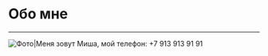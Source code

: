 # Обо мне

---------------------------------------------------------------------------------------------------------------------------------------------------------------
![Фото](https://encrypted-tbn0.gstatic.com/images?q=tbn:ANd9GcQwBLTOlwF_5JmrDEEpsDRQ3mCwDKTKOn1npP-vnyBvpX7GdHHN)|Меня зовут Миша, мой телефон: +7 913 913 91 91
